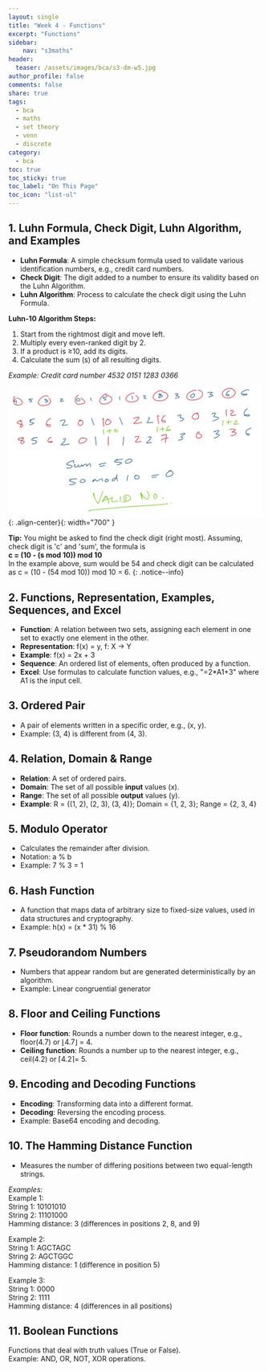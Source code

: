 ```yaml
---
layout: single
title: "Week 4 - Functions"
excerpt: "Functions"
sidebar:
    nav: "s3maths"
header:
  teaser: /assets/images/bca/s3-dm-w5.jpg
author_profile: false
comments: false
share: true
tags:
  - bca
  - maths
  - set theory
  - venn
  - discrete
category:
  - bca
toc: true
toc_sticky: true
toc_label: "On This Page"
toc_icon: "list-ul"
---
```

  
## 1. Luhn Formula, Check Digit, Luhn Algorithm, and Examples

- **Luhn Formula**: A simple checksum formula used to validate various identification numbers, e.g., credit card numbers.
- **Check Digit**: The digit added to a number to ensure its validity based on the Luhn Algorithm.
- **Luhn Algorithm**: Process to calculate the check digit using the Luhn Formula.

**Luhn-10 Algorithm Steps:**
1. Start from the rightmost digit and move left.
2. Multiply every even-ranked digit by 2.
3. If a product is ≥10, add its digits.
4. Calculate the sum (s) of all resulting digits.

_Example: Credit card number 4532 0151 1283 0366_

![image-center](/assets/images/bca/luhn-1.jpg){: .align-center}{: width="700" }


**Tip:** You might be asked to find the check digit (right most). Assuming, check digit is 'c' and 'sum', the formula is \
**c = (10 - (s mod 10)) mod 10**\
In the example above, sum would be 54 and check digit can be calculated as c = (10 - (54 mod 10)) mod 10 = 6.
{: .notice--info}


## 2. Functions, Representation, Examples, Sequences, and Excel

- **Function**: A relation between two sets, assigning each element in one set to exactly one element in the other.
- **Representation**: f(x) = y, f: X → Y
- **Example**: f(x) = 2x + 3
- **Sequence**: An ordered list of elements, often produced by a function.
- **Excel**: Use formulas to calculate function values, e.g., "=2*A1+3" where A1 is the input cell.

## 3. Ordered Pair

- A pair of elements written in a specific order, e.g., (x, y).
- Example: (3, 4) is different from (4, 3).

## 4. Relation, Domain & Range

- **Relation**: A set of ordered pairs.
- **Domain**: The set of all possible **input** values (x).
- **Range**: The set of all possible **output** values (y).
- **Example**: R = {(1, 2), (2, 3), (3, 4)}; Domain = {1, 2, 3}; Range = {2, 3, 4}

## 5. Modulo Operator

- Calculates the remainder after division.
- Notation: a % b
- Example: 7 % 3 = 1

## 6. Hash Function

- A function that maps data of arbitrary size to fixed-size values, used in data structures and cryptography.
- Example: h(x) = (x * 31) % 16

## 7. Pseudorandom Numbers

- Numbers that appear random but are generated deterministically by an algorithm.
- Example: Linear congruential generator

## 8. Floor and Ceiling Functions

- **Floor function**: Rounds a number down to the nearest integer, e.g., floor(4.7) or ⌊4.7⌋ = 4.
- **Ceiling function**: Rounds a number up to the nearest integer, e.g., ceil(4.2) or ⌈4.2⌉= 5.

## 9. Encoding and Decoding Functions

- **Encoding**: Transforming data into a different format.
- **Decoding**: Reversing the encoding process.
- Example: Base64 encoding and decoding.

## 10. The Hamming Distance Function

- Measures the number of differing positions between two equal-length strings.


_Examples:_\
Example 1:\
String 1: 10101010\
String 2: 11101000\
Hamming distance: 3 (differences in positions 2, 8, and 9)

Example 2:\
String 1: AGCTAGC\
String 2: AGCTGGC\
Hamming distance: 1 (difference in position 5)

Example 3:\
String 1: 0000\
String 2: 1111\
Hamming distance: 4 (differences in all positions)

## 11. Boolean Functions
Functions that deal with truth values (True or False).\
Example: AND, OR, NOT, XOR operations.

